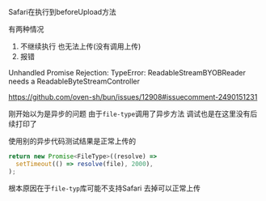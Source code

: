Safari在执行到beforeUpload方法

有两种情况

1. 不继续执行 也无法上传(没有调用上传)
2. 报错

Unhandled Promise Rejection: TypeError: ReadableStreamBYOBReader needs a ReadableByteStreamController

https://github.com/oven-sh/bun/issues/12908#issuecomment-2490151231

刚开始以为是异步的问题 由于`file-type`调用了异步方法 调试也是在这里没有后续打印了

使用别的异步代码测试结果是正常上传的

```js
return new Promise<FileType>((resolve) =>
  setTimeout(() => resolve(file), 2000),
);
```

根本原因在于`file-typ`库可能不支持Safari 去掉可以正常上传
